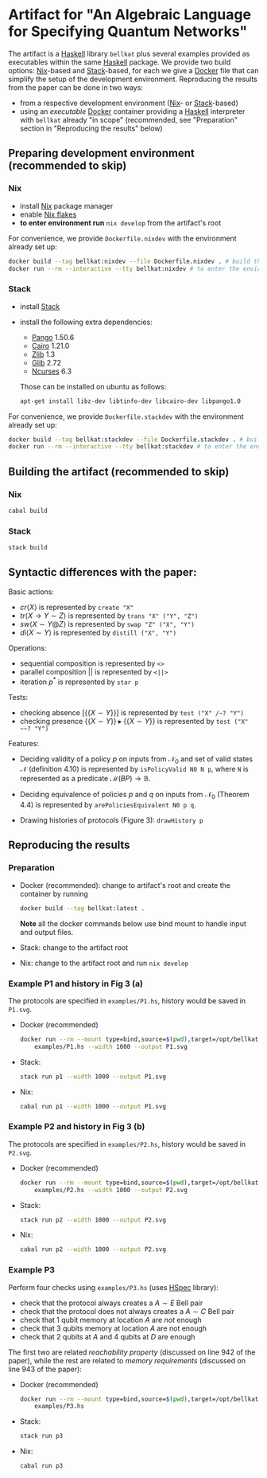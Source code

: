 # Artifact for "An Algebraic Language for Specifying Quantum Networks"

The artifact is a [Haskell][haskell] library `bellkat` plus several examples provided as executables within the same [Haskell][haskell] package.
We provide two build options: [Nix][nix]-based and [Stack][stack]-based, for each we give a [Docker][docker] file that can simplify the setup of the development environment. 
Reproducing the results from the paper can be done in two ways:

  * from a respective development environment ([Nix][nix]- or [Stack][stack]-based) 
  * using an _executable_ [Docker][docker] container providing a [Haskell][haskell] interpreter with `bellkat` already "in scope" (recommended, see "Preparation" section in "Reproducing the results" below)

## Preparing development environment (recommended to skip)

### Nix

  * install [Nix][nix] package manager
  * enable [Nix flakes][flakes]
  * **to enter environment run** `nix develop` from the artifact's root

For convenience, we provide `Dockerfile.nixdev` with the environment already set up:

```bash
docker build --tag bellkat:nixdev --file Dockerfile.nixdev . # build the image
docker run --rm --interactive --tty bellkat:nixdev # to enter the environment
```

### Stack

  * install [Stack][stack]
  * install the following extra dependencies: 

     * [Pango][pango] 1.50.6
     * [Cairo][cairo] 1.21.0
     * [Zlib][zlib] 1.3
     * [Glib][glib] 2.72
     * [Ncurses][ncurses] 6.3

     Those can be installed on ubuntu as follows:

     ```bash
     apt-get install libz-dev libtinfo-dev libcairo-dev libpango1.0
     ```

For convenience, we provide `Dockerfile.stackdev` with the environment already set up:

```bash
docker build --tag bellkat:stackdev --file Dockerfile.stackdev . # build the image
docker run --rm --interactive --tty bellkat:stackdev # to enter the environment
```

## Building the artifact (recommended to skip)

### Nix

```bash
cabal build
```

### Stack

```bash
stack build
```

## Syntactic differences with the paper:

Basic actions:

  * $cr\langle X \rangle$ is represented by `create "X"`
  * $tr\langle X \rightarrow Y \sim Z \rangle$ is represented by `trans "X" ("Y", "Z")`
  * $sw\langle X \sim Y @ Z \rangle$ is represented by `swap "Z" ("X", "Y")`
  * $di\langle X \sim Y\rangle$ is represented by `distill ("X", "Y")`

Operations:

  * sequential composition is represented by `<>`
  * parallel composition $||$ is represented by `<||>`
  * iteration $p^\ast$ is represented by `star p`

Tests:

  * checking absence $[\{\{X \sim Y\}\}]$ is represented by `test ("X" /~? "Y")`
  * checking presence $\{\{X \sim Y\}\} \blacktriangleright \{\{X \sim Y\}\}$ is represented by `test ("X" ~~? "Y")`

Features:

  * Deciding validity of a policy $p$ on inputs from $\mathcal{N}_0$ and set of valid states $\mathcal{N}$
    (definition 4.10) is represented by `isPolicyValid N0 N p`, where `N` is represented as a predicate $\mathcal{M}(BP) \rightarrow \mathbb{B}$.
  * Deciding equivalence of policies $p$ and $q$ on inputs from $\mathcal{N}_0$ (Theorem 4.4) is
    represented by `arePoliciesEquivalent N0 p q`.

  * Drawing histories of protocols (Figure 3): `drawHistory p`

## Reproducing the results

### Preparation

  * Docker (recommended): change to artifact's root and create the container by running

    ```bash
    docker build --tag bellkat:latest .
    ```

    **Note** all the docker commands below use bind mount to handle input and output files.

  * Stack: change to the artifact root
  * Nix: change to the artifact root and run `nix develop`

### Example P1 and history in Fig 3 (a)

The protocols are specified in `examples/P1.hs`, history would be saved in `P1.svg`.

  * Docker (recommended)

    ```bash
    docker run --rm --mount type=bind,source=$(pwd),target=/opt/bellkat -it bellkat:latest\
        examples/P1.hs --width 1000 --output P1.svg
    ```

  * Stack:

    ```bash
    stack run p1 --width 1000 --output P1.svg
    ```

  * Nix:

    ```bash
    cabal run p1 --width 1000 --output P1.svg
    ```

### Example P2 and history in Fig 3 (b)

The protocols are specified in `examples/P2.hs`, history would be saved in `P2.svg`.

  * Docker (recommended)

    ```bash
    docker run --rm --mount type=bind,source=$(pwd),target=/opt/bellkat -it bellkat:latest\
        examples/P2.hs --width 1000 --output P2.svg
    ```

  * Stack:

    ```bash
    stack run p2 --width 1000 --output P2.svg
    ```

  * Nix:

    ```bash
    cabal run p2 --width 1000 --output P2.svg
    ```

### Example P3

Perform four checks using `examples/P3.hs` (uses [HSpec][hspec] library):

  * check that the protocol always creates a $A \sim E$ Bell pair
  * check that the protocol does not always creates a $A \sim C$ Bell pair
  * check that 1 qubit memory at location $A$ are _not_ enough
  * check that 3 qubits memory at location $A$ are not enough
  * check that 2 qubits at $A$ and 4 qubits at $D$ are enough

The first two are related _reachability property_ (discussed on line 942 of the paper), while the rest are related to  _memory requirements_ (discussed on line 943 of the paper):


  * Docker (recommended)

    ```bash
    docker run --rm --mount type=bind,source=$(pwd),target=/opt/bellkat -it bellkat:latest\
        examples/P3.hs
    ```

  * Stack:

    ```bash
    stack run p3
    ```

  * Nix:

    ```bash
    cabal run p3
    ```

[nix]: https://nixos.org/download
[flakes]: https://nixos.wiki/wiki/Flakes
[stack]: https://docs.haskellstack.org/en/stable/
[pango]: https://pango.gnome.org/
[cairo]: https://www.cairographics.org
[zlib]: https://www.zlib.net/
[glib]: https://docs.gtk.org/glib/
[ncurses]: https://invisible-island.net/ncurses/
[docker]: https://docs.docker.com/
[haskell]: https://www.haskell.org/
[HSpec]: https://hspec.github.io/

